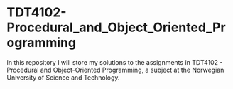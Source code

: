 # TDT4102-Procedural_and_Object_Oriented_Programming
In this repository I will store my solutions to the assignments in TDT4102 - Procedural and Object-Oriented Programming, a subject at the Norwegian University of Science and Technology.
